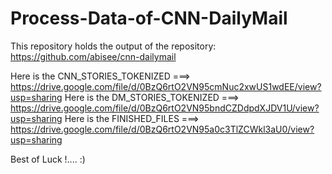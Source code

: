 # Process-Data-of-CNN-DailyMail
This repository holds the output of the repository: https://github.com/abisee/cnn-dailymail

Here is the CNN_STORIES_TOKENIZED ===> https://drive.google.com/file/d/0BzQ6rtO2VN95cmNuc2xwUS1wdEE/view?usp=sharing
Here is the DM_STORIES_TOKENIZED ===> https://drive.google.com/file/d/0BzQ6rtO2VN95bndCZDdpdXJDV1U/view?usp=sharing
Here is the FINISHED_FILES ===> https://drive.google.com/file/d/0BzQ6rtO2VN95a0c3TlZCWkl3aU0/view?usp=sharing

Best of Luck !.... :)
